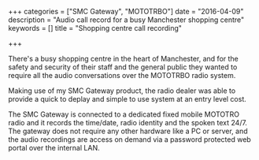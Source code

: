 +++
categories = ["SMC Gateway", "MOTOTRBO"]
date = "2016-04-09"
description = "Audio call record for a busy Manchester shopping centre"
keywords = []
title = "Shopping centre call recording"

+++

There's a busy shopping centre in the heart of Manchester, and for the safety and security of their staff and the
general public they wanted to require all the audio conversations over the MOTOTRBO radio system.

Making use of my SMC Gateway product, the radio dealer was able to provide a quick to deplay and simple to use system
at an entry level cost.

The SMC Gateway is connected to a dedicated fixed mobile MOTOTRO radio and it records the time/date, radio identity and
the spoken text 24/7. The gateway does not require any other hardware like a PC or server, and the audio recordings
are access on demand via a password protected web portal over the internal LAN.